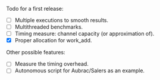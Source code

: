 Todo for a first release:

- [ ] Multiple executions to smooth results.
- [ ] Multithreaded benchmarks.
- [ ] Timing measure: channel capacity (or approximation of).
- [x] Proper allocation for work_add.

Other possible features:

- [ ] Measure the timing overhead.
- [ ] Autonomous script for Aubrac/Salers as an example.